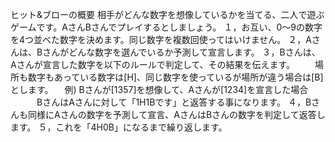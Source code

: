 ヒット&ブローの概要
相手がどんな数字を想像しているかを当てる、二人で遊ぶゲームです。AさんBさんでプレイするとしましょう。
１，お互い、0～9の数字を4つ並べた数字を決めます。同じ数字を複数回使ってはいけません。
２，Aさんは、Bさんがどんな数字を選んでいるか予測して宣言します。
３，Bさんは、Aさんが宣言した数字を以下のルールで判定して、その結果を伝えます。
　　場所も数字もあっている数字は[H]、同じ数字を使っているが場所が違う場合は[B]とします。
  　例) Bさんが[1357]を想像して、Aさんが[1234]を宣言した場合
   　　　BさんはAさんに対して「1H1Bです」と返答する事になります。
４，Bさんも同様にAさんの数字を予測して宣言、AさんはBさんの数字を判定して返答します。
５，これを「4H0B」になるまで繰り返します。
